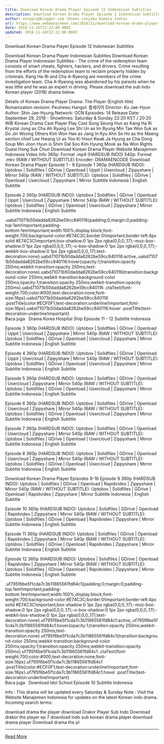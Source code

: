 ```yaml
---
title: Download Korean Drama Player Episode 12 Indonesian Subtitles
description: Download Korean Drama Player Episode 2 Indonesian Subtitles
author: noreply@blogger.com (Dimas Lanjaka Kumala Indra)
url: https://www.webmanajemen.com/2018/11/download-korean-drama-player-episode-12.html
date: 2018-11-16T22:22:00.000Z
updated: 2018-11-16T22:22:00.000Z
---
```


Download Korean Drama Player Episode 12 Indonesian Subtitles 
 
  
 Download Korean Drama Player Indonesian Subtitles 
  Download Korean Drama Player Indonesian Subtitles - The crime of the redemption team consists of smart cheats, fighters, hackers, and drivers. Crime resulting from the efforts of the redemption team to reclaim property hidden by criminals. Kang Ha-Ri and Cha A-Ryeong are members of the crime investigation team. Cha A-Ryeong was abandoned by his parents when he was little and he was an expert in driving. Please download the sub indo Korean player (2018) drama below. 
  
 Details of Korean Drama Player 
  Drama: The Player (English title) 
Romanization revision: Peulreieo 
Hangul: 플레이어 
Director: Ko Jae-Hyun 
Author: Shin Jae-Hyung 
Network: OCN 
Episodes: 14 
Release Date: September 29, 2018 - 
Showtimes: Saturday & Sunday 22:20 KST / 20:20 WIB 
  Korean Drama Cast Player 
  Play Cast 
Song Seung Hun as Kang Ha Ri 
Krystal Jung as Cha Ah Ryung 
Lee Shi Un as Im Byung Min 
Tae Won Suk as Do Jin Woong 
  Others 
Kim Won Hae as Jang In Kyu 
Ahn Se Ho as the Maeng section chief 
Lee Hwang Ui as Yoo Ki Hoon 
Kwak Ja Hyung as Cha Dong Soup 
Min Joon Hyun is Shim Dal Soo 
Kim Hyung Mook as Na Won Rights 
  Guest 
Hong Suk Chun 
  Download Korean Drama Player 
  Website Manajemen Indonesia 
Video Info 
360p: Format .mp4 (HARDSUB INDO) 
540p: Format .mkv (RAW / WITHOUT SUBTITLE) 
Encoder: DRAMAENCODE 
  Download Korean Drama Player Episode 1 - 8 
  Episode 1 
360p (HARDSUB INDO): Uptobox | Solidfiles | GDrive | Openload | Uppit | Usercloud | Zippyshare | Mirror 
540p (RAW / WITHOUT SUBTITLE): Uptobox | Solidfiles | GDrive | Openload | Usercloud | Zippyshare | Mirror 
Subtitle Indonesia | English Subtitle 
  
 Episode 2 
360p (HARDSUB INDO): Uptobox | Solidfiles | GDrive | Openload | Uppit | Usercloud | Zippyshare | Mirror 
540p (RAW / WITHOUT SUBTITLE): Uptobox | Solidfiles | GDrive | Openload | Usercloud | Zippyshare | Mirror 
Subtitle Indonesia | English Subtitle 
  
  .uabd71071b50dadda8262be59cc840116{padding:0;margin:0;padding-top:1em!important;padding-bottom:1em!important;width:100%;display:block;font-weight:700;background-color:#E74C3C;border:0!important;border-left:4px solid #E74C3C!important;box-shadow:0 1px 2px rgba(0,0,0,.17);-moz-box-shadow:0 1px 2px rgba(0,0,0,.17);-o-box-shadow:0 1px 2px rgba(0,0,0,.17);-webkit-box-shadow:0 1px 2px rgba(0,0,0,.17);text-decoration:none}.uabd71071b50dadda8262be59cc840116:active,.uabd71071b50dadda8262be59cc840116:hover{opacity:1;transition:opacity 250ms;webkit-transition:opacity 250ms;text-decoration:none}.uabd71071b50dadda8262be59cc840116{transition:background-color 250ms;webkit-transition:background-color 250ms;opacity:1;transition:opacity 250ms;webkit-transition:opacity 250ms}.uabd71071b50dadda8262be59cc840116 .ctaText{font-weight:700;color:#000;text-decoration:none;font-size:16px}.uabd71071b50dadda8262be59cc840116 .postTitle{color:#ECF0F1;text-decoration:underline!important;font-size:16px}.uabd71071b50dadda8262be59cc840116:hover .postTitle{text-decoration:underline!important}  
 Baca juga   Drama Korea Hospital Ship Episode 11 - 12 Subtitle Indonesia 
  
  
 Episode 3 
 360p (HARDSUB INDO): Uptobox | Solidfiles | GDrive | Openload | Uppit | Usercloud | Zippyshare | Mirror 
540p (RAW / WITHOUT SUBTITLE): Uptobox | Solidfiles | GDrive | Openload | Usercloud | Zippyshare | Mirror 
Subtitle Indonesia | English Subtitle 
 
  
 Episode 4 
 360p (HARDSUB INDO): Uptobox | Solidfiles | GDrive | Openload | Uppit | Usercloud | Zippyshare | Mirror 
540p (RAW / WITHOUT SUBTITLE): Uptobox | Solidfiles | GDrive | Openload | Usercloud | Zippyshare | Mirror 
Subtitle Indonesia | English Subtitle 
 
  
 Episode 5 
 360p (HARDSUB INDO): Uptobox | Solidfiles | GDrive | Openload | Usercloud | Zippyshare | Mirror 
540p (RAW / WITHOUT SUBTITLE): Uptobox | Solidfiles | GDrive | Openload | Usercloud | Zippyshare | Mirror 
Subtitle Indonesia | English Subtitle 
 
  
 Episode 6 
 360p (HARDSUB INDO): Uptobox | Solidfiles | GDrive | Openload | Usercloud | Zippyshare | Mirror 
540p (RAW / WITHOUT SUBTITLE): Uptobox | Solidfiles | GDrive | Openload | Usercloud | Zippyshare | Mirror 
Subtitle Indonesia | English Subtitle 
 
  
 Episode 7 
 360p (HARDSUB INDO): Uptobox | Solidfiles | GDrive | Openload | Usercloud | Zippyshare | Mirror 
540p (RAW / WITHOUT SUBTITLE): Uptobox | Solidfiles | GDrive | Openload | Usercloud | Zippyshare | Mirror 
Subtitle Indonesia | English Subtitle 
  
 Episode 8 
 360p (HARDSUB INDO): Uptobox | Solidfiles | GDrive | Openload | Usercloud | Zippyshare | Mirror 
540p (RAW / WITHOUT SUBTITLE): Uptobox | Solidfiles | GDrive | Openload | Usercloud | Zippyshare | Mirror 
Subtitle Indonesia | English Subtitle 
  
 Download Korean Drama Player Episodes 9-16 
  Episode 9 
 360p (HARDSUB INDO): Uptobox | Solidfiles | GDrive | Openload | Rapidvideo | Zippyshare | Mirror 
540p (RAW / WITHOUT SUBTITLE): Uptobox | Solidfiles | GDrive | Openload | Rapidvideo | Zippyshare | Mirror 
Subtitle Indonesia | English Subtitle 
  
 Episode 10 
 360p (HARDSUB INDO): Uptobox | Solidfiles | GDrive | Openload | Rapidvideo | Zippyshare | Mirror 
540p (RAW / WITHOUT SUBTITLE): Uptobox | Solidfiles | GDrive | Openload | Rapidvideo | Zippyshare | Mirror 
Subtitle Indonesia | English Subtitle 
  
 Episode 11 
 360p (HARDSUB INDO): Uptobox | Solidfiles | GDrive | Openload | Rapidvideo | Zippyshare | Mirror 
540p (RAW / WITHOUT SUBTITLE): Uptobox | Solidfiles | GDrive | Openload | Rapidvideo | Zippyshare | Mirror 
Subtitle Indonesia | English Subtitle 
  
 Episode 12 
 360p (HARDSUB INDO): Uptobox | Solidfiles | GDrive | Openload | Rapidvideo | Zippyshare | Mirror 
540p (RAW / WITHOUT SUBTITLE): Uptobox | Solidfiles | GDrive | Openload | Rapidvideo | Zippyshare | Mirror 
Subtitle Indonesia | English Subtitle 
  
  .uf795f6be5f1cda7c3b11865561fd84c1{padding:0;margin:0;padding-top:1em!important;padding-bottom:1em!important;width:100%;display:block;font-weight:700;background-color:#E74C3C;border:0!important;border-left:4px solid #E74C3C!important;box-shadow:0 1px 2px rgba(0,0,0,.17);-moz-box-shadow:0 1px 2px rgba(0,0,0,.17);-o-box-shadow:0 1px 2px rgba(0,0,0,.17);-webkit-box-shadow:0 1px 2px rgba(0,0,0,.17);text-decoration:none}.uf795f6be5f1cda7c3b11865561fd84c1:active,.uf795f6be5f1cda7c3b11865561fd84c1:hover{opacity:1;transition:opacity 250ms;webkit-transition:opacity 250ms;text-decoration:none}.uf795f6be5f1cda7c3b11865561fd84c1{transition:background-color 250ms;webkit-transition:background-color 250ms;opacity:1;transition:opacity 250ms;webkit-transition:opacity 250ms}.uf795f6be5f1cda7c3b11865561fd84c1 .ctaText{font-weight:700;color:#000;text-decoration:none;font-size:16px}.uf795f6be5f1cda7c3b11865561fd84c1 .postTitle{color:#ECF0F1;text-decoration:underline!important;font-size:16px}.uf795f6be5f1cda7c3b11865561fd84c1:hover .postTitle{text-decoration:underline!important}  
 Baca juga   Download Idol School Episode 10 Subtitle Indonesia 
  
  
 Info : This drama will be updated every Saturday & Sunday 
  Note : Visit the Website Manajemen Indonesia for updates on the latest Korean indo drama. 
  Incoming search terms: 
   
 download drama the player 
  download Drakor Player Sub Indo 
  Download drakor the player ep 7 
  download indo sub korean drama player 
  download drama player 
  Download drama the pl<hr/> <a href="https://www.webmanajemen.com/2018/11/download-korean-drama-player-episode-12.html" rel="follow" class="button" id="read-more">Read More</a>